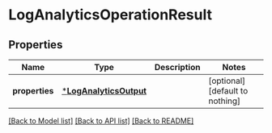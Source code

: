 # LogAnalyticsOperationResult


## Properties
Name | Type | Description | Notes
------------ | ------------- | ------------- | -------------
**properties** | [***LogAnalyticsOutput**](LogAnalyticsOutput.md) |  | [optional] [default to nothing]


[[Back to Model list]](../README.md#models) [[Back to API list]](../README.md#api-endpoints) [[Back to README]](../README.md)


